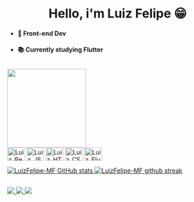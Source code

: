 <h1 align="center"> 
  Hello, i'm Luiz Felipe 😁
</h1>

* #### 👾 Front-end Dev
* #### 📚 Currently studying Flutter
##

<div>
  <a href="https://github.com/LuizFelipe-MF/LuizFelipe-MF">
  <img height="180em" src="https://github-readme-stats.vercel.app/api?username=LuizFelipe-MF&show_icons=true&theme=tokyonight&include_all_commits=true&count_private=true&hide_border=true"/>
</div>

<div style="display: inline-block">
  <img align="center" alt="Luiz_React" height="30" width="40" src="https://cdn.jsdelivr.net/gh/devicons/devicon/icons/react/react-original.svg">
  <img align="center" alt="Luiz_JS" height="30" width="40" src="https://cdn.jsdelivr.net/gh/devicons/devicon/icons/javascript/javascript-plain.svg">
  <img align="center" alt="Luiz_HTML" height="30" width="40" src="https://cdn.jsdelivr.net/gh/devicons/devicon/icons/html5/html5-plain.svg">
  <img align="center" alt="Luiz_CSS" height="30" width="40" src="https://cdn.jsdelivr.net/gh/devicons/devicon/icons/css3/css3-plain.svg">
  <img align="center" alt="Luiz_Flutter" height="30" width="40" src="https://cdn.jsdelivr.net/gh/devicons/devicon/icons/flutter/flutter-original.svg" />
</div>

![LuizFelipe-MF GitHub stats](https://github-readme-stats.vercel.app/api?username=LuizFelipe-MF&show_icons=true&theme=dracula)
[![LuizFelipe-MF github streak](https://github-readme-streak-stats.herokuapp.com/?user=LuizFelipe-MF&theme=dracula)](https://github.com/timonwa/github-readme-streak-stats)

##

<div>
  <a href="https://github.com/LuizFelipe-MF/LuizFelipe-MF" target="_blank">
    <img src="https://img.shields.io/badge/GitHub-100000?style=for-the-badge&logo=github&logoColor=white" target="_blank">
  </a>
  
  <a href="https://www.linkedin.com/in/luiz-felipe-323087222/" target="_blank">
    <img src="https://img.shields.io/badge/LinkedIn-0077B5?style=for-the-badge&logo=linkedin&logoColor=white" target="_blank">
  </a>
  
  <a href="https://github.com/LuizFelipe-MF/LuizFelipe-MF" target="_blank">
    <img src="https://img.shields.io/badge/Instagram-E4405F?style=for-the-badge&logo=instagram&logoColor=white" target="_blank">
  </a>
</div>
  
